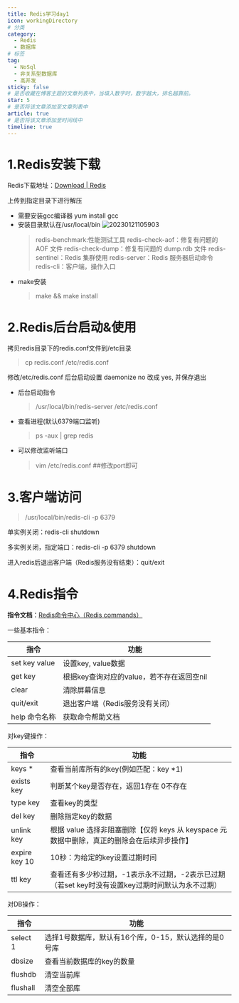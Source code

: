 ```yaml
---
title: Redis学习day1
icon: workingDirectory
# 分类
category:
  - Redis
  - 数据库
# 标签
tag:
  - NoSql
  - 非关系型数据库
  - 高并发
sticky: false
# 是否收藏在博客主题的文章列表中，当填入数字时，数字越大，排名越靠前。
star: 5
# 是否将该文章添加至文章列表中
article: true
# 是否将该文章添加至时间线中
timeline: true
---
```

# 1.Redis安装下载

Redis下载地址：[Download | Redis](https://redis.io/download/)

上传到指定目录下进行解压

- 需要安装gcc编译器  yum install gcc
- 安装目录默认在/usr/local/bin
  ![20230121105903](https://s2.loli.net/2023/01/21/lOwqJWADBI9Foa7.png)
  > redis-benchmark:性能测试工具
  > redis-check-aof：修复有问题的 AOF 文件
  > redis-check-dump：修复有问题的 dump.rdb 文件
  > redis-sentinel：Redis 集群使用
  > redis-server：Redis 服务器启动命令
  > redis-cli：客户端，操作入口
  >
- make安装
  > make && make install
  >

# 2.Redis后台启动&使用

拷贝redis目录下的redis.conf文件到/etc目录

> cp redis.conf /etc/redis.conf

修改/etc/redis.conf 后台启动设置 daemonize no 改成 yes, 并保存退出

- 后台启动指令

  > /usr/local/bin/redis-server /etc/redis.conf
  >
- 查看进程(默认6379端口监听)

  > ps -aux | grep redis
  >
- 可以修改监听端口

  > vim /etc/redis.conf   ##修改port即可
  >

# 3.客户端访问

> /usr/local/bin/redis-cli -p 6379

单实例关闭：redis-cli shutdown

多实例关闭，指定端口：redis-cli -p 6379 shutdown

进入redis后退出客户端（Redis服务没有结束）：quit/exit

# 4.Redis指令

**指令文档**：[Redis命令中心（Redis commands）](http://redis.cn/commands.html)

一些基本指令：

| 指令          | 功能                                      |
| ------------- | ----------------------------------------- |
| set key value | 设置key, value数据                        |
| get key       | 根据key查询对应的value，若不存在返回空nil |
| clear         | 清除屏幕信息                              |
| quit/exit     | 退出客户端（Redis服务没有关闭）           |
| help 命令名称 | 获取命令帮助文档                          |

对key键操作：

| 指令          | 功能                                                                                             |
| ------------- | ------------------------------------------------------------------------------------------------ |
| keys *        | 查看当前库所有的key(例如匹配：key *1)                                                            |
| exists key    | 判断某个key是否存在，返回1存在 0不存在                                                           |
| type key      | 查看key的类型                                                                                    |
| del key       | 删除指定key的数据                                                                                |
| unlink key    | 根据 value 选择非阻塞删除【仅将 keys 从 keyspace 元数据中删除，真正的删除会在后续异步操作】      |
| expire key 10 | 10秒：为给定的key设置过期时间                                                                    |
| ttl key       | 查看还有多少秒过期，-1表示永不过期，-2表示已过期（若set key时没有设置key过期时间默认为永不过期） |

对DB操作：

| 指令     | 功能                                                 |
| -------- | ---------------------------------------------------- |
| select 1 | 选择1号数据库，默认有16个库，0-15，默认选择的是0号库 |
| dbsize   | 查看当前数据库的key的数量                            |
| flushdb  | 清空当前库                                           |
| flushall | 清空全部库                                           |
